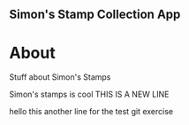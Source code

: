 Simon's Stamp Collection App 
----

# About 

Stuff about Simon's Stamps 


Simon's stamps is cool
 THIS IS A NEW LINE


  hello this another line for the test git exercise 